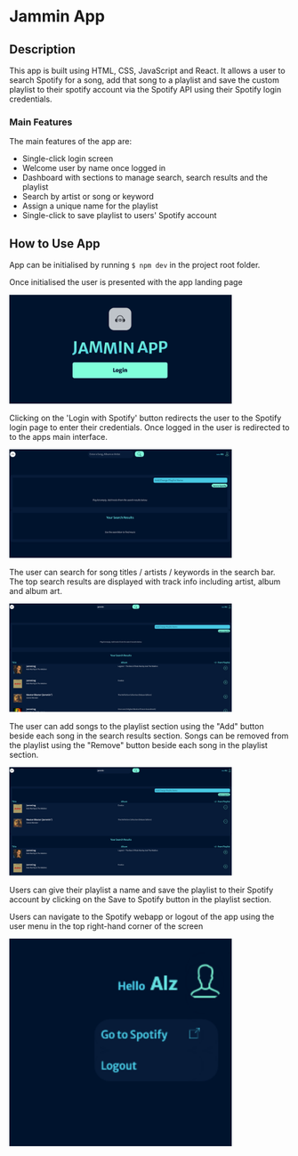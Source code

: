 # Jammin App

## Description

This app is built using HTML, CSS, JavaScript and React. It allows a user to search Spotify for a song, add that song to a playlist and save the custom playlist to their spotify account via the Spotify API using their Spotify login credentials.

### Main Features

The main features of the app are:

- Single-click login screen
- Welcome user by name once logged in
- Dashboard with sections to manage search, search results and the playlist
- Search by artist or song or keyword
- Assign a unique name for the playlist
- Single-click to save playlist to users' Spotify account

## How to Use App

App can be initialised by running `$ npm dev` in the project root folder.

Once initialised the user is presented with the app landing page

<img src="./images/jamminAppLoginScreen.png" alt="login page" width="400" height="auto"></img>

Clicking on the 'Login with Spotify' button redirects the user to the Spotify login page to enter their credentials. Once logged in the user is redirected to to the apps main interface.

<img src="./images/JamminAppHomePage.png" alt="main page" width="400" height="auto"></img>

The user can search for song titles / artists / keywords in the search bar. The top search results are displayed with track info including artist, album and album art.

<img src="./images/JamminAppSearchResults.png" alt="main page" width="400" height="auto"></img>

The user can add songs to the playlist section using the "Add" button beside each song in the search results section. Songs can be removed from the playlist using the "Remove" button beside each song in the playlist section.

<img src="./images/JamminAppPlaylist.png" alt="main page" width="400" height="auto"></img>

Users can give their playlist a name and save the playlist to their Spotify account by clicking on the Save to Spotify button in the playlist section.

Users can navigate to the Spotify webapp or logout of the app using the user menu in the top right-hand corner of the screen

<img src="./images/JamminAppUserMenu.png" alt="main page" width="400" height="auto"></img>

